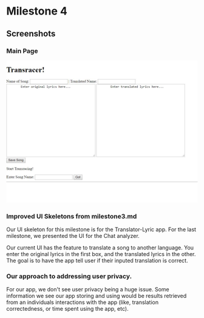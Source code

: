# Milestone 4
## Screenshots
### Main Page
![1](Mainscreen.jpg)

### Improved UI Skeletons from milestone3.md
Our UI skeleton for this milestone is for the Translator-Lyric app. For the last milestone, we presented the UI for the Chat analyzer. 

Our current UI has the feature to translate a song to another language. You enter the original lyrics in the first box, and the translated lyrics in the other. The goal is to have the app tell user if their inputed translation is correct. 

### Our approach to addressing user privacy. 
For our app, we don't see user privacy being a huge issue. Some information we see our app storing and using would be results retrieved from an individuals interactions with the app (like, translation correctedness, or time spent using the app, etc). 